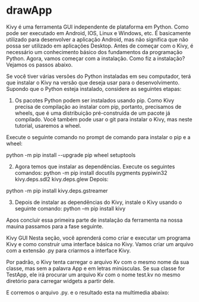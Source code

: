 # drawApp

Kivy é uma ferramenta GUI independente de plataforma em Python. Como pode ser executado em Android, IOS, Linux e Windows, etc. É basicamente utilizado para desenvolver a aplicação Android, mas não significa que não possa ser utilizado em aplicações Desktop.
Antes de começar com o Kivy, é necessário um conhecimento básico dos fundamentos da programação Python. Agora, vamos começar com a instalação.
  Como fiz a instalação? Vejamos os passos abaixo.
  
  Se você tiver várias versões do Python instaladas em seu computador, terá que instalar o Kivy na versão que deseja usar para o desenvolvimento.
Supondo que o Python esteja instalado, considere as seguintes etapas:

1.	Os pacotes Python podem ser instalados usando pip. Como Kivy precisa de compilação ao instalar com pip, portanto, precisamos de wheels, que é uma distribuição pré-construída de um pacote já compilado. Você também pode usar o git para instalar o Kivy, mas neste tutorial, usaremos a wheel.

Execute o seguinte comando no prompt de comando para instalar o pip e a wheel:

 python -m pip install --upgrade pip wheel setuptools

2. Agora temos que instalar as dependências. Execute os seguintes comandos:
python -m pip install docutils pygments pypiwin32 kivy.deps.sdl2 kivy.deps.glew
Depois:

 python -m pip install kivy.deps.gstreamer

3. Depois de instalar as dependências do Kivy, instale o Kivy usando o seguinte comando:
python –m pip install kivy


Apos concluir essa primeira parte de instalação da ferramenta na nossa mauina passamos para a fase seguinte.

Kivy GUI
Nesta seção, você aprenderá como criar e executar um programa Kivy e como construir uma interface básica no Kivy.
Vamos criar um arquivo com a extensão .py para criarmos a interface Kivy.

Por padrão, o Kivy tenta carregar o arquivo Kv com o mesmo nome da sua classe, mas sem a palavra App e em letras minúsculas.
Se sua classe for TestApp, ele irá procurar um arquivo Kv com o nome test.kv no mesmo diretório para carregar widgets a partir dele. 

E corremos o arquivo .py. e o resultado esta na multimedia abaixo:
